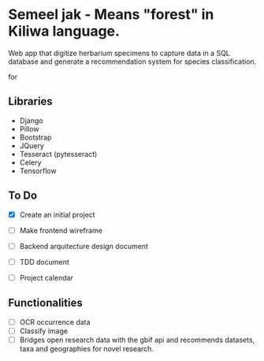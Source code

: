 # Semeel jak - Means "forest" in Kiliwa language.

Web app that digitize herbarium specimens to capture data in a SQL database and generate a recommendation system for species classification.


for 

## Libraries
* Django
* Pillow
* Bootstrap
* JQuery
* Tesseract (pytesseract)
* Celery
* Tensorflow


## To Do
* [X] Create an initial project
* [ ] Make frontend wireframe
* [ ] Backend arquitecture design document
* [ ] TDD document
* [ ] Project calendar


## Functionalities

* [ ] OCR occurrence data
* [ ] Classify image
* [ ] Bridges open research data with the gbif api and recommends datasets, taxa and geographies for novel research.

